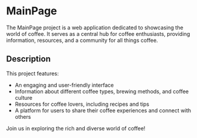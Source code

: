 # MainPage

The MainPage project is a web application dedicated to showcasing the world of coffee. It serves as a central hub for coffee enthusiasts, providing information, resources, and a community for all things coffee.

## Description

This project features:

- An engaging and user-friendly interface
- Information about different coffee types, brewing methods, and coffee culture
- Resources for coffee lovers, including recipes and tips
- A platform for users to share their coffee experiences and connect with others

Join us in exploring the rich and diverse world of coffee!
